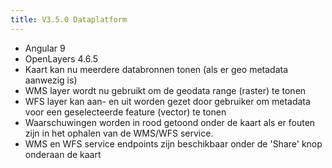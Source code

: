 ```yaml
---
title: V3.5.0 Dataplatform
---
```


* Angular 9 
* OpenLayers 4.6.5 
* Kaart kan nu meerdere databronnen tonen (als er geo metadata aanwezig is)
* WMS layer wordt nu gebruikt om de geodata range (raster) te tonen
* WFS layer kan aan- en uit worden gezet door gebruiker om metadata voor een geselecteerde feature (vector) te tonen
* Waarschuwingen worden in rood getoond onder de kaart als er fouten zijn in het ophalen van de WMS/WFS service.
* WMS en WFS service endpoints zijn beschikbaar onder de 'Share' knop onderaan de kaart